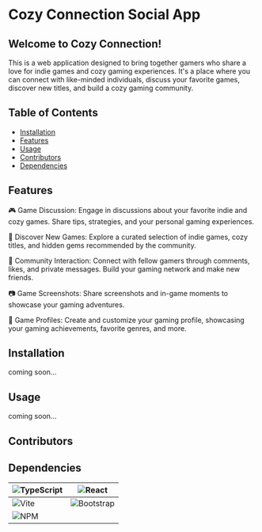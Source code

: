 # Cozy Connection Social App

## Welcome to Cozy Connection!

This is a web application designed to bring together gamers who share a love for indie games and cozy gaming experiences. It's a place where you can connect with like-minded individuals, discuss your favorite games, discover new titles, and build a cozy gaming community.

## Table of Contents 
- [Installation](#installation)
- [Features](#features)
- [Usage](#usage)
- [Contributors](#contributors)
- [Dependencies](#dependencies)

## Features

🎮 Game Discussion: Engage in discussions about your favorite indie and cozy games. Share tips, strategies, and your personal gaming experiences.

🌟 Discover New Games: Explore a curated selection of indie games, cozy titles, and hidden gems recommended by the community.

💬 Community Interaction: Connect with fellow gamers through comments, likes, and private messages. Build your gaming network and make new friends.

📷 Game Screenshots: Share screenshots and in-game moments to showcase your gaming adventures.

🔗 Game Profiles: Create and customize your gaming profile, showcasing your gaming achievements, favorite genres, and more.

## Installation

coming soon...

## Usage

coming soon...

## Contributors

## Dependencies

| ![TypeScript](https://shields.io/badge/TypeScript-3178C6?logo=TypeScript&logoColor=FFF&style=for-the-badge) | ![React](https://img.shields.io/badge/react-%2320232a.svg?style=for-the-badge&logo=react&logoColor=%2361DAFB)         |
| ----------------------------------------------------------------------------------------------------------- | --------------------------------------------------------------------------------------------------------------------- |
| ![Vite](https://img.shields.io/badge/vite-%23646CFF.svg?style=for-the-badge&logo=vite&logoColor=white)      | ![Bootstrap](https://img.shields.io/badge/bootstrap-%238511FA.svg?style=for-the-badge&logo=bootstrap&logoColor=white) |
| ![NPM](https://img.shields.io/badge/NPM-%23CB3837.svg?style=for-the-badge&logo=npm&logoColor=white)         |                                                                                                                       |
